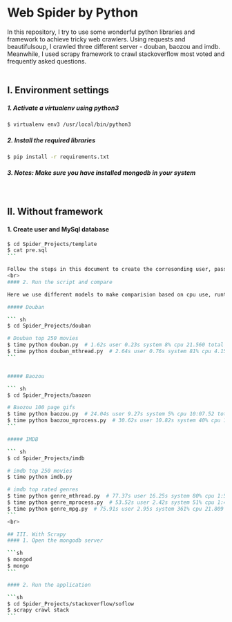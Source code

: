 # Web Spider by Python

In this repository, I try to use some wonderful python libraries and framework to achieve tricky web crawlers. Using requests and beautifulsoup, I crawled three different server - douban, baozou and imdb. Meanwhile, I used scrapy framework to crawl stackoverflow most voted and frequently asked questions.
<br><br>

## I. Environment settings

##### 1. Activate a virtualenv using python3

```sh
$ virtualenv env3 /usr/local/bin/python3
```

##### 2. Install the required libraries

```sh
$ pip install -r requirements.txt
```

##### 3. Notes: Make sure you have installed mongodb in your system

<br>

## II. Without framework

#### 1. Create user and MySql database

````sh
$ cd Spider_Projects/template
$ cat pre.sql
```

Follow the steps in this document to create the corresonding user, password and database
<br>
#### 2. Run the script and compare

Here we use different models to make comparision based on cpu use, runtime etc.

##### Douban

``` sh
$ cd Spider_Projects/douban

# Douban top 250 movies
$ time python douban.py  # 1.62s user 0.23s system 8% cpu 21.560 total
$ time python douban_mthread.py  # 2.64s user 0.76s system 81% cpu 4.154 total
```


##### Baozou

``` sh
$ cd Spider_Projects/baozon

# Baozou 100 page gifs
$ time python baozou.py  # 24.04s user 9.27s system 5% cpu 10:07.52 total
$ time python baozou_mprocess.py  # 30.62s user 10.82s system 40% cpu 1:41.19 total
```

##### IMDB

``` sh
$ cd Spider_Projects/imdb

# imdb top 250 movies
$ time python imdb.py

# imdb top rated genres
$ time python genre_mthread.py  # 77.37s user 16.25s system 80% cpu 1:56.39 total
$ time python genre_mprocess.py  # 53.52s user 2.42s system 51% cpu 1:48.47 total
$ time python genre_mpg.py  # 75.91s user 2.95s system 361% cpu 21.809 total
```
<br>

## III. With Scrapy
#### 1. Open the mongodb server

```sh
$ mongod
$ mongo
```

#### 2. Run the application

```sh
$ cd Spider_Projects/stackoverflow/soflow
$ scrapy crawl stack
```



